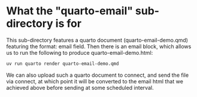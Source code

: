 # What the "quarto-email" sub-directory is for

This sub-directory features a quarto document (quarto-email-demo.qmd) featuring the format: email field. Then there is an email block, which allows us to run the following to produce quarto-email-demo.html:

```sh
uv run quarto render quarto-email-demo.qmd
```

We can also upload such a quarto document to connect, and send the file via connect, at which point it will be converted to the email html that we achieved above before sending at some scheduled interval.